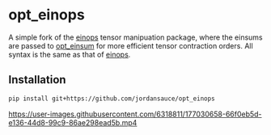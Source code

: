 
# opt_einops 
A simple fork of the [einops](https://github.com/arogozhnikov/einops) tensor manipuation package, where the einsums are passed to [opt_einsum](https://github.com/dgasmith/opt_einsum) for more efficient tensor contraction orders. All syntax is the same as that of [einops](https://github.com/arogozhnikov/einops). 


## Installation  <a name="Installation"></a>

```bash
pip install git+https://github.com/jordansauce/opt_einops
```


<!--
<a href='http://arogozhnikov.github.io/images/einops/einops_video.mp4' >
<div align="center">
  <img src="http://arogozhnikov.github.io/images/einops/einops_video.gif" alt="einops package examples" />
  <br>
  <small><a href='http://arogozhnikov.github.io/images/einops/einops_video.mp4'>This video in high quality (mp4)</a></small>
  <br><br>
</div>
</a>
-->

<!-- this link magically rendered as video, unfortunately not in docs -->
https://user-images.githubusercontent.com/6318811/177030658-66f0eb5d-e136-44d8-99c9-86ae298ead5b.mp4



